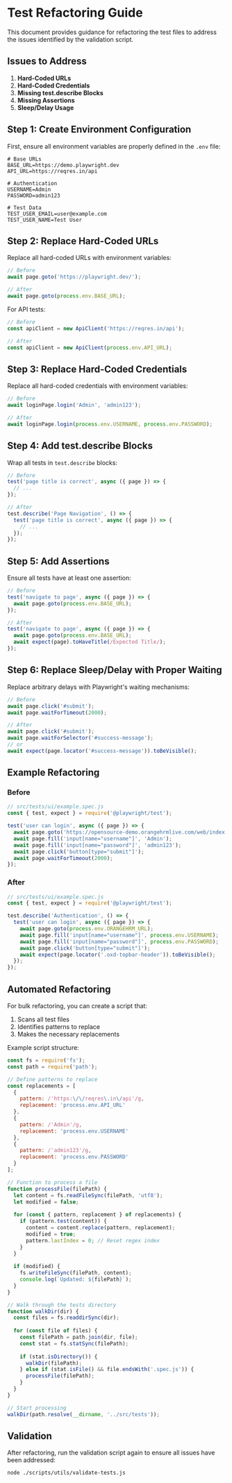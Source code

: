 <!-- Source: /Users/mzahirudeen/playwright-framework-dev/docs/REFACTORING.md -->

# Test Refactoring Guide

This document provides guidance for refactoring the test files to address the issues identified by the validation script.

## Issues to Address

1. **Hard-Coded URLs**
2. **Hard-Coded Credentials**
3. **Missing test.describe Blocks**
4. **Missing Assertions**
5. **Sleep/Delay Usage**

## Step 1: Create Environment Configuration

First, ensure all environment variables are properly defined in the `.env` file:

```
# Base URLs
BASE_URL=https://demo.playwright.dev
API_URL=https://reqres.in/api

# Authentication
USERNAME=Admin
PASSWORD=admin123

# Test Data
TEST_USER_EMAIL=user@example.com
TEST_USER_NAME=Test User
```

## Step 2: Replace Hard-Coded URLs

Replace all hard-coded URLs with environment variables:

```javascript
// Before
await page.goto('https://playwright.dev/');

// After
await page.goto(process.env.BASE_URL);
```

For API tests:

```javascript
// Before
const apiClient = new ApiClient('https://reqres.in/api');

// After
const apiClient = new ApiClient(process.env.API_URL);
```

## Step 3: Replace Hard-Coded Credentials

Replace all hard-coded credentials with environment variables:

```javascript
// Before
await loginPage.login('Admin', 'admin123');

// After
await loginPage.login(process.env.USERNAME, process.env.PASSWORD);
```

## Step 4: Add test.describe Blocks

Wrap all tests in `test.describe` blocks:

```javascript
// Before
test('page title is correct', async ({ page }) => {
  // ...
});

// After
test.describe('Page Navigation', () => {
  test('page title is correct', async ({ page }) => {
    // ...
  });
});
```

## Step 5: Add Assertions

Ensure all tests have at least one assertion:

```javascript
// Before
test('navigate to page', async ({ page }) => {
  await page.goto(process.env.BASE_URL);
});

// After
test('navigate to page', async ({ page }) => {
  await page.goto(process.env.BASE_URL);
  await expect(page).toHaveTitle(/Expected Title/);
});
```

## Step 6: Replace Sleep/Delay with Proper Waiting

Replace arbitrary delays with Playwright's waiting mechanisms:

```javascript
// Before
await page.click('#submit');
await page.waitForTimeout(2000);

// After
await page.click('#submit');
await page.waitForSelector('#success-message');
// or
await expect(page.locator('#success-message')).toBeVisible();
```

## Example Refactoring

### Before

```javascript
// src/tests/ui/example.spec.js
const { test, expect } = require('@playwright/test');

test('user can login', async ({ page }) => {
  await page.goto('https://opensource-demo.orangehrmlive.com/web/index.php/auth/login');
  await page.fill('input[name="username"]', 'Admin');
  await page.fill('input[name="password"]', 'admin123');
  await page.click('button[type="submit"]');
  await page.waitForTimeout(2000);
});
```

### After

```javascript
// src/tests/ui/example.spec.js
const { test, expect } = require('@playwright/test');

test.describe('Authentication', () => {
  test('user can login', async ({ page }) => {
    await page.goto(process.env.ORANGEHRM_URL);
    await page.fill('input[name="username"]', process.env.USERNAME);
    await page.fill('input[name="password"]', process.env.PASSWORD);
    await page.click('button[type="submit"]');
    await expect(page.locator('.oxd-topbar-header')).toBeVisible();
  });
});
```

## Automated Refactoring

For bulk refactoring, you can create a script that:

1. Scans all test files
2. Identifies patterns to replace
3. Makes the necessary replacements

Example script structure:

```javascript
const fs = require('fs');
const path = require('path');

// Define patterns to replace
const replacements = [
  {
    pattern: /'https:\/\/reqres\.in\/api'/g,
    replacement: 'process.env.API_URL'
  },
  {
    pattern: /'Admin'/g,
    replacement: 'process.env.USERNAME'
  },
  {
    pattern: /'admin123'/g,
    replacement: 'process.env.PASSWORD'
  }
];

// Function to process a file
function processFile(filePath) {
  let content = fs.readFileSync(filePath, 'utf8');
  let modified = false;
  
  for (const { pattern, replacement } of replacements) {
    if (pattern.test(content)) {
      content = content.replace(pattern, replacement);
      modified = true;
      pattern.lastIndex = 0; // Reset regex index
    }
  }
  
  if (modified) {
    fs.writeFileSync(filePath, content);
    console.log(`Updated: ${filePath}`);
  }
}

// Walk through the tests directory
function walkDir(dir) {
  const files = fs.readdirSync(dir);
  
  for (const file of files) {
    const filePath = path.join(dir, file);
    const stat = fs.statSync(filePath);
    
    if (stat.isDirectory()) {
      walkDir(filePath);
    } else if (stat.isFile() && file.endsWith('.spec.js')) {
      processFile(filePath);
    }
  }
}

// Start processing
walkDir(path.resolve(__dirname, '../src/tests'));
```

## Validation

After refactoring, run the validation script again to ensure all issues have been addressed:

```bash
node ./scripts/utils/validate-tests.js
```